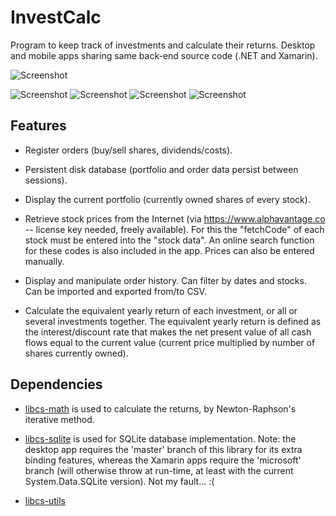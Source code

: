 # InvestCalc
Program to keep track of investments and calculate their returns.
Desktop and mobile apps sharing same back-end source code (.NET and Xamarin).

![Screenshot](https://i.postimg.cc/zGWbYDp2/Invest-Calc.png "Example of main window, on Windows environment")

![Screenshot](https://i.postimg.cc/9fwXdB82/Invest-Calc-0.png "Example of main screen, on Android environment")
![Screenshot](https://i.postimg.cc/tThXf4Gm/Invest-Calc-1.png "Stock menu, on Android environment")
![Screenshot](https://i.postimg.cc/q0svTDTp/Invest-Calc-2.png "Main options, on Android environment")
![Screenshot](https://i.postimg.cc/LmX9jHZs/Invest-Calc-3.png "History of buy/sell/dividend/cost operations, on Android environment")

## Features
* Register orders
(buy/sell shares, dividends/costs).

* Persistent disk database
(portfolio and order data persist between sessions).

* Display the current portfolio
(currently owned shares of every stock).

* Retrieve stock prices from the Internet
(via <https://www.alphavantage.co>
-- license key needed, freely available).
For this the "fetchCode" of each stock must be entered into the "stock data".
An online search function for these codes is also included in the app.
Prices can also be entered manually.

* Display and manipulate order history.
Can filter by dates and stocks.
Can be imported and exported from/to CSV.

* Calculate the equivalent yearly return of each investment,
or all or several investments together.
The equivalent yearly return is defined as the interest/discount rate
that makes the net present value of all cash flows
equal to the current value
(current price multiplied by number of shares currently owned).

## Dependencies
* [libcs-math](https://github.com/XavierAP/libcs-math)
is used to calculate the returns,
by Newton-Raphson's iterative method.

* [libcs-sqlite](https://github.com/XavierAP/libcs-sqlite)
is used for SQLite database implementation.
Note: the desktop app requires the 'master' branch of this library
for its extra binding features,
whereas the Xamarin apps require the 'microsoft' branch
(will otherwise throw at run-time, at least with the current System.Data.SQLite version).
Not my fault... :(

* [libcs-utils](https://github.com/XavierAP/libcs-utils)
